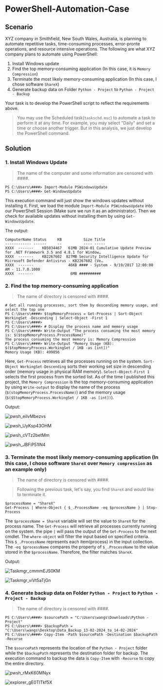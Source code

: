 # PowerShell-Automation-Case 

## Scenario 
XYZ company in Smithfield, New South Wales, Australia, is planning to automate repetitive tasks, time-consuming processes, error-pronte operations, and resource intensive operations. The following are what XYZ company plans to automate using PowerShell: 
1. Install Windows update
2. Find the top memory-consuming application (In this case, it is `Memory Compression`)
3. Terminate the most likely memory-consuming application (In this case, I chose software `ShareX`)
4. Generate backup data on Folder `Python - Project` to `Python - Project - Backup`

Your task is to develop the PowerShell script to reflect the requirements above. 

> You may use the Scheduled task(`taskschd.msc`) to automate a task to perform it at any time. For example, you may select "Daily" and set a time or choose another trigger. But in this analysis, we just develop the PowerShell command. 

## Solution

### 1. Install Windows Update 
> The name of the computer and some information are censored with ####.

```
PS C:\Users\####> Import-Module PSWindowsUpdate
PS C:\Users\####> Get-WindowsUpdate
```
This execution command will just show the windows updates without installing it. First, we load the module `Import-Module PSWindowsUpdate` into our PowerShell Session (Make sure we run it as an administrator). Then we check for available updates without installing them by using `Get-WindowsUpdate`. 

The output:

```
ComputerName Status     KB          Size Title
------------ ------     --          ---- -----
XXXX  -------    KB5034467   61MB 2024-01 Cumulative Update Preview for .NET Framework 3.5 and 4.8.1 for Window…
XXXX  -------    KB2267602  827MB Security Intelligence Update for Microsoft Defender Antivirus - KB2267602 (Ve…
XXXX  -------                46KB #### - System - 9/19/2017 12:00:00 AM - 11.7.0.1000
XXXX  -------                 6MB ##########
```

### 2. Find the top memory-consuming application 
> The name of directory is censored with ####.

```
# Get all running processes, sort them by descending memory usage, and select the top one
PS C:\Users\####> $topMemoryProcess = Get-Process | Sort-Object WorkingSet -Descending | Select-Object -First 1
PS C:\Users\####>
PS C:\Users\####> # Display the process name and memory usage
PS C:\Users\####> Write-Output "The process consuming the most memory is: $($topMemoryProcess.ProcessName)"
The process consuming the most memory is: Memory Compression
PS C:\Users\####> Write-Output "Memory Usage (KB): $($topMemoryProcess.WorkingSet / 1KB -as [int])"
Memory Usage (KB): 499856
```

Here, `Get-Process` retrieves all the processes running on the system. `Sort-Object WorkingSet-Descending` sorts their working set size in descending order (memory usage in physical RAM memory). `Select-Object-First 1` selects the first process from the sorted list. As of the time I published this project, the `Memory Compression` is the top memory-consuming application by using `Write-output` to display the name of the process (`$(stopMemoryProcess.ProcessName)`) and the memory usage (`$($StopMemoryProcess.WorkingSet / 1KB -as [int])`).  

Output: 

![pwsh_eiIvMbezvs](https://github.com/Kwangsa19/PowerShell-Automation-Case/assets/135963482/40c76f53-c378-4c81-a6a8-67f34a6d13b6)

![pwsh_UyKsp43OHM](https://github.com/Kwangsa19/PowerShell-Automation-Case/assets/135963482/81a3eb0f-5ed2-41a6-9e86-336f5caa6a68)

![pwsh_cVTz2betMm](https://github.com/Kwangsa19/PowerShell-Automation-Case/assets/135963482/90dc39a1-3471-43a2-8d1b-15231d8775c1)

![pwsh_JBFiP51lN4](https://github.com/Kwangsa19/PowerShell-Automation-Case/assets/135963482/b57ab241-2496-4837-aa50-35794f901b1d)


 
### 3. Terminate the most likely memory-consuming application (In this case, I chose software `ShareX` over `Memory compression` as an example only)
> The name of directory is censored with ####.

> Following the previous task, let's say, you find `ShareX` and would like to terminate it.

```
$processName = "ShareX"
Get-Process | Where-Object { $_.ProcessName -eq $processName } | Stop-Process
```
The `$processName = ShareX` variable will set the value to `ShareX` for the process name. The `Get-Process` will retrieve all processes currently running on the system. the pipe `|` will pass the output of the `Get-Process` to the next cmdlet. The `where-object` will filter the input based on specified criteria. 
This `$_.ProcessName` represents each item(process) in the input collection. The `-eq $processName` compares the property of `$_.ProcessName` to the value stored in the `$processName`. Therefore, the filter matches `ShareX`. 

Output: 

![Taskmgr_cmmmEJS0KM](https://github.com/Kwangsa19/PowerShell-Automation-Case/assets/135963482/4f484b13-d46e-47dd-be2b-c74430394be5)

![Taskmgr_viVt5aTjGn](https://github.com/Kwangsa19/PowerShell-Automation-Case/assets/135963482/068781ef-129e-4c03-a48e-2f5217e7573a)

### 4. Generate backup data on Folder `Python - Project` to `Python - Project - Backup`
> The name of directory is censored with ####.

```
PS C:\Users\####> $sourcePath = "C:\Users\wangs\Downloads\Python - Project"
PS C:\Users\####> $backupPath = "C:\Users\wangs\Desktop\Data_Backup_13-02-2024_to_14-02-2024"
PS C:\Users\####> Copy-Item -Path $sourcePath -Destination $backupPath -Recurse
```
The `$sourcePath` represents the location of the `Python - Project` folder while the `$backupPath` represents the destination folder for backup. The execution command to backup the data is `Copy-Item` with `-Recurse` to copy the entire directory. 

![pwsh_rMxK60MNyx](https://github.com/Kwangsa19/PowerShell-Automation-Case/assets/135963482/cb404958-1f3f-43c7-864f-62130d38c886)

![explorer_gE0TlTkf5X](https://github.com/Kwangsa19/PowerShell-Automation-Case/assets/135963482/0eb01812-fc37-4069-b56e-45308656669c)



